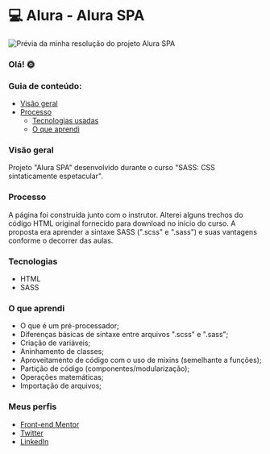 # 💻 Alura - Alura SPA

![Prévia da minha resolução do projeto Alura SPA](./design/screenshot.png)

### Olá! 🌞

### Guia de conteúdo:

- [Visão geral](#visao-geral)
- [Processo](#processo)
  - [Tecnologias usadas](#tecnologias)
  - [O que aprendi](#o-que-aprendi)

### Visão geral
Projeto "Alura SPA" desenvolvido durante o curso "SASS: CSS sintaticamente espetacular".

### Processo
A página foi construída junto com o instrutor. Alterei alguns trechos do código HTML original fornecido para download no início do curso. A proposta era aprender a sintaxe SASS (".scss" e ".sass") e suas vantagens conforme o decorrer das aulas.

### Tecnologias
- HTML
- SASS

### O que aprendi
- O que é um pré-processador;
- Diferenças básicas de sintaxe entre arquivos ".scss" e ".sass";
- Criação de variáveis;
- Aninhamento de classes;
- Aproveitamento de código com o uso de mixins (semelhante a funções);
- Partição de código (componentes/modularização);
- Operações matemáticas;
- Importação de arquivos;

### Meus perfis
  - [Front-end Mentor](https://www.frontendmentor.io/profile/instmi)
  - [Twitter](https://twitter.com/instmi_studies)
  - [LinkedIn](https://www.linkedin.com/in/milenaoandrade/)